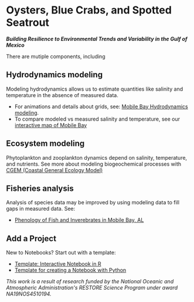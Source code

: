 # Oysters, Blue Crabs, and Spotted Seatrout
***Building Resilience to Environmental Trends and Variability in the Gulf of Mexico***

There are mutiple components, including

## Hydrodynamics modeling
Modeling hydrodynamics allows us to estimate quantities like salinity and temperature in the absence of measured data.  
- For animations and details about grids, see: [Mobile Bay Hydrodynamics modeling](https://github.com/lisalenorelowe/oybcst-hydro).
- To compare modeled vs measured salinity and temperature, see our [interactive map of Mobile Bay](https://lisalenorelowe.shinyapps.io/shiny-mb/)

## Ecosystem modeling
Phytoplankton and zooplankton dynamics depend on salinity, temperature, and nutrients.  See more about modeling biogeochemical processes with [CGEM (Coastal General Ecology Model)](https://github.com/lisalenorelowe/cgem-schism)

## Fisheries analysis
Analysis of species data may be improved by using modeling data to fill gaps in measured data.  See:
- [Phenology of Fish and Inverebrates in Mobile Bay, AL](https://github.com/lisalenorelowe/oybcst-fish)

## Add a Project
New to Notebooks?  Start out with a template:
- [Template: Interactive Notebook in R](https://github.com/OyBcSt/project-template-r)
- [Template for creating a Notebook with Python](https://github.com/OyBcSt/project-template-python)


*This work is a result of research funded by the National Oceanic and Atmospheric Administration's RESTORE Science Program under award NA19NOS4510194.*
